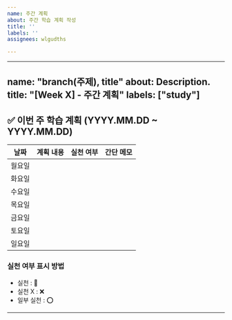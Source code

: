 ```yaml
---
name: 주간 계획
about: 주간 학습 계획 작성
title: ''
labels: ''
assignees: wlgudths

---
```


---
name: "branch(주제), title"
about: Description.
title: "[Week X] - 주간 계획"
labels: ["study"]
---

## ✅ 이번 주 학습 계획 (YYYY.MM.DD ~ YYYY.MM.DD)

| 날짜 | 계획 내용 | 실천 여부 | 간단 메모 |
|------|-----------|-----------|-----------|
| 월요일 |  |  |  |
| 화요일 |  |  |  |
| 수요일 |  |  |  |
| 목요일 |  |  |  |
| 금요일 |  |  |  |
| 토요일 |  |  |  |
| 일요일 |  |  |  |

### 실천 여부 표시 방법
- 실천 : 🔴
- 실천 X : ❌
- 일부 실천 : ⭕️
---
